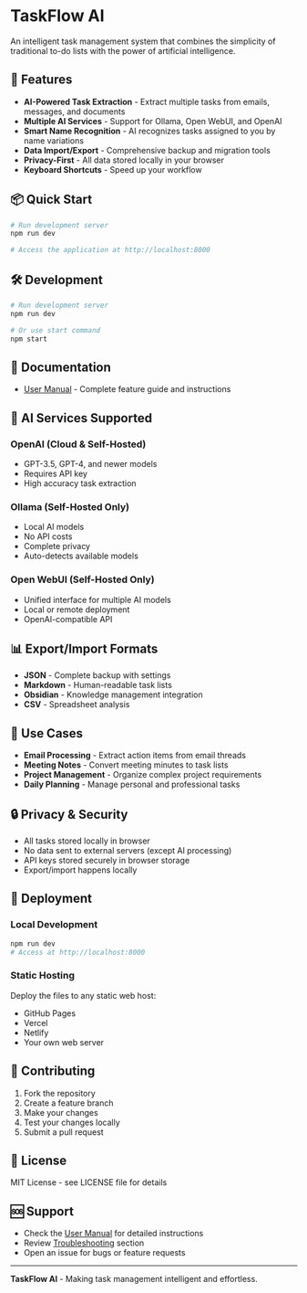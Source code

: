# TaskFlow AI

An intelligent task management system that combines the simplicity of traditional to-do lists with the power of artificial intelligence.

## 🚀 Features

- **AI-Powered Task Extraction** - Extract multiple tasks from emails, messages, and documents
- **Multiple AI Services** - Support for Ollama, Open WebUI, and OpenAI
- **Smart Name Recognition** - AI recognizes tasks assigned to you by name variations
- **Data Import/Export** - Comprehensive backup and migration tools
- **Privacy-First** - All data stored locally in your browser
- **Keyboard Shortcuts** - Speed up your workflow

## 📦 Quick Start

```bash
# Run development server
npm run dev

# Access the application at http://localhost:8000
```

## 🛠️ Development

```bash
# Run development server
npm run dev

# Or use start command
npm start
```

## 📖 Documentation

- [User Manual](manual.html) - Complete feature guide and instructions

## 🔧 AI Services Supported

### OpenAI (Cloud & Self-Hosted)
- GPT-3.5, GPT-4, and newer models
- Requires API key
- High accuracy task extraction

### Ollama (Self-Hosted Only)
- Local AI models
- No API costs
- Complete privacy
- Auto-detects available models

### Open WebUI (Self-Hosted Only)
- Unified interface for multiple AI models
- Local or remote deployment
- OpenAI-compatible API

## 📊 Export/Import Formats

- **JSON** - Complete backup with settings
- **Markdown** - Human-readable task lists
- **Obsidian** - Knowledge management integration
- **CSV** - Spreadsheet analysis

## 🎯 Use Cases

- **Email Processing** - Extract action items from email threads
- **Meeting Notes** - Convert meeting minutes to task lists
- **Project Management** - Organize complex project requirements
- **Daily Planning** - Manage personal and professional tasks

## 🔒 Privacy & Security

- All tasks stored locally in browser
- No data sent to external servers (except AI processing)
- API keys stored securely in browser storage
- Export/import happens locally

## 🚀 Deployment

### Local Development
```bash
npm run dev
# Access at http://localhost:8000
```

### Static Hosting
Deploy the files to any static web host:
- GitHub Pages
- Vercel
- Netlify
- Your own web server

## 🤝 Contributing

1. Fork the repository
2. Create a feature branch
3. Make your changes
4. Test your changes locally
5. Submit a pull request

## 📝 License

MIT License - see LICENSE file for details

## 🆘 Support

- Check the [User Manual](manual.html) for detailed instructions
- Review [Troubleshooting](manual.html#troubleshooting) section
- Open an issue for bugs or feature requests

---

**TaskFlow AI** - Making task management intelligent and effortless.
